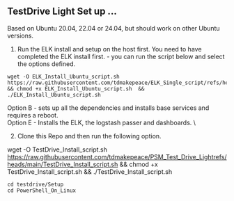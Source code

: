 ## TestDrive Light Set up ...


Based on Ubuntu 20.04, 22.04 or 24.04, but should work on other Ubuntu versions. 

1. Run the ELK install and setup on the host first.
You need to have completed the ELK install first. - you can run the script below and select the options defined.

```
wget -O ELK_Install_Ubuntu_script.sh  https://raw.githubusercontent.com/tdmakepeace/ELK_Single_script/refs/heads/main/ELK_Install_Ubuntu_script.sh && chmod +x ELK_Install_Ubuntu_script.sh  &&  ./ELK_Install_Ubuntu_script.sh

```

Option B - sets up all the dependencies and installs base services and requires a reboot. \
Option E - Installs the ELK, the logstash passer and dashboards. \


2. Clone this Repo and then run the following option.

wget -O TestDrive_Install_script.sh  https://raw.githubusercontent.com/tdmakepeace/PSM_Test_Drive_Lightrefs/heads/main/TestDrive_Install_script.sh && chmod +x TestDrive_Install_script.sh  &&  ./TestDrive_Install_script.sh


```
cd testdrive/Setup
cd PowerShell_On_Linux



```

